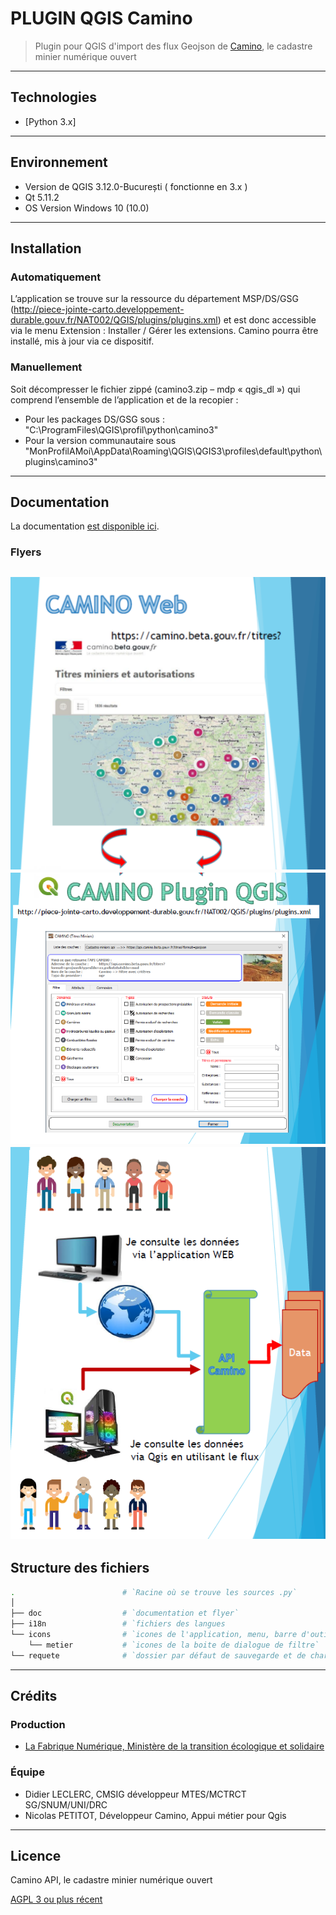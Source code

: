 # PLUGIN QGIS Camino

> Plugin pour QGIS d'import des flux Geojson de [Camino](https://camino.beta.gouv.fr), le cadastre minier numérique ouvert

---           

## Technologies
- [Python 3.x]

---           

## Environnement
 - Version de QGIS 3.12.0-București ( fonctionne en 3.x )
 - Qt 5.11.2 
 - OS Version Windows 10 (10.0)

---

## Installation
### Automatiquement
L’application se trouve sur la ressource du département MSP/DS/GSG (http://piece-jointe-carto.developpement-durable.gouv.fr/NAT002/QGIS/plugins/plugins.xml)
et est donc accessible via le menu Extension : Installer / Gérer les extensions.
Camino pourra être installé, mis à jour via ce dispositif.

### Manuellement
Soit décompresser le fichier zippé (camino3.zip – mdp « qgis_dl ») qui comprend l’ensemble de l’application et de la recopier :
 - Pour les packages DS/GSG sous : "C:\ProgramFiles\QGIS\profil\python\camino3"
 - Pour la version communautaire sous "MonProfilAMoi\AppData\Roaming\QGIS\QGIS3\profiles\default\python\plugins\camino3"

---

## Documentation
La documentation [est disponible ici](https://github.com/MTES-MCT/camino-flux-QGIS/blob/master/doc/camino_doc.pdf).

### Flyers

![Flyer](doc/flyer1.svg)
![Flyer](doc/flyer2.png)
![Flyer](doc/flyer3.png)
---

## Structure des fichiers
```bash
.                        # `Racine où se trouve les sources .py`
│
├── doc                  # `documentation et flyer`
├── i18n                 # `fichiers des langues
└── icons                # `icones de l'application, menu, barre d'outils, IHM`
    └── metier           # `icones de la boite de dialogue de filtre`
└── requete              # `dossier par défaut de sauvegarde et de chargement des requetes (filtres)`
```
---

## Crédits

### Production

- [La Fabrique Numérique, Ministère de la transition écologique et solidaire](https://www.ecologique-solidaire.gouv.fr/inauguration-fabrique-numerique-lincubateur-des-ministeres-charges-lecologie-et-des-territoires)

### Équipe

- Didier LECLERC, CMSIG développeur MTES/MCTRCT SG/SNUM/UNI/DRC
- Nicolas PETITOT, Développeur Camino, Appui métier pour Qgis

---

## Licence

Camino API, le cadastre minier numérique ouvert

[AGPL 3 ou plus récent](https://spdx.org/licenses/AGPL-3.0-or-later.html)
